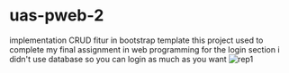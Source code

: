 # uas-pweb-2
implementation CRUD fitur in bootstrap template
this project used to complete my final assignment in web programming 
for the login section i didn't use database so you can login as much as you want
![rep1](https://user-images.githubusercontent.com/77487682/120261950-2760d200-c2c3-11eb-8703-6a8b73e5d92d.PNG)
